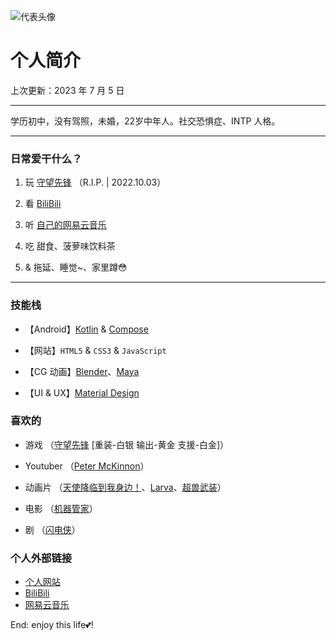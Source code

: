 ![代表头像](/asset/post/about/avr.png "Shadowmeld")

# 个人简介

<p class="update-date">上次更新：2023 年 7 月 5 日</p>

---

学历初中，没有驾照，未婚，22岁中年人。社交恐惧症、INTP 人格。

---

### 日常爱干什么？

1. 玩 [守望先锋](https://ow.blizzard.cn/home) （R.I.P. | 2022.10.03）

2. 看 [BiliBili](https://www.bilibili.com/)

3. 听 [自己的网易云音乐](https://music.163.com/#/user/home?id=280851189)

4. 吃 甜食、菠萝味饮料茶

5. & 拖延、睡觉~、家里蹲😳

---

### 技能栈

- 【Android】[Kotlin](https://www.kotlincn.net/) & [Compose](https://developer.android.com/jetpack/compose?hl=zh-cn)

- 【网站】`HTML5` & `CSS3` & `JavaScript`

- 【CG 动画】[Blender](https://blender.org/)、[Maya](https://www.autodesk.com/products/maya)

- 【UI & UX】[Material Design](https://material.io/)

### 喜欢的

- 游戏 （[守望先锋](https://ow.blizzard.cn/home) [重装-白银 输出-黄金 支援-白金]）

- Youtuber （[Peter McKinnon](https://www.petermckinnon.com/)）

- 动画片 （[天使降临到我身边！](https://www.bilibili.com/bangumi/play/ss26291)、[Larva](https://zh.wikipedia.org/zh-cn/%E9%80%97%E9%80%97%E8%9F%B2)、[超兽武装](https://zh.m.wikipedia.org/zh-hans/%E8%B6%85%E5%85%BD%E6%AD%A6%E8%A3%85)）

- 电影 （[机器管家](https://www.bilibili.com/bangumi/media/md28237153/?spm_id_from=666.25.b_6d656469615f6d6f64756c65.1)）

- 剧 （[闪电侠](https://zh.wikipedia.org/zh-sg/%E9%97%AA%E7%94%B5%E4%BE%A0_(2014%E5%B9%B4%E7%94%B5%E8%A7%86%E5%89%A7))）

### 个人外部链接

- [个人网站](https://shadowmeld.cool)
- [BiliBili](https://space.bilibili.com/44458350)
- [网易云音乐](https://music.163.com/#/user/home?id=280851189)

End: enjoy this life💕!
